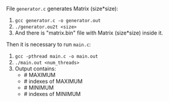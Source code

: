 File `generator.c` generates Matrix (size\*size):
1. `gcc generator.c -o generator.out`
2. `./generator.ou2t <size>`
3. And there is "matrix.bin" file with Matrix (size\*size) inside it.

Then it is necessary to run `main.c`:
1. `gcc -pthread main.c -o main.out`
2. `./main.out <num_threads>`
3. Output contains:
    - \# MAXIMUM
    - \# indexes of MAXIMUM
    - \# MINIMUM
    - \# indexes of MINIMUM
